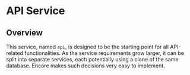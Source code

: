 # API Service

## Overview

This service, named `api`, is designed to be the starting point for all API-related functionalities. As the service requirements grow larger, it can be split into separate services, each potentially using a clone of the same database. Encore makes such decisions very easy to implement.
